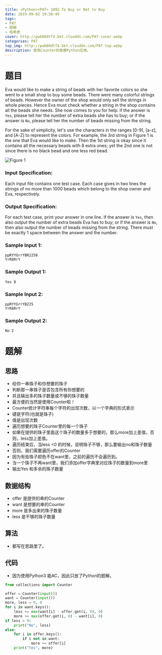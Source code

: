 ```yaml
---
title: <Python><PAT> 1092 To Buy or Not to Buy
date: 2019-09-02 19:50:49
tags: 
- PAT
- 题解
- 哈希表
cover: http://pwb80dtf4.bkt.clouddn.com/PAT-cover.webp
categories: PAT
top_img: http://pwb80dtf4.bkt.clouddn.com/PAT-top.webp
description: 使用Counter的爽爆Python应用。
---
```


# 题目

Eva would like to make a string of beads with her favorite colors so she went to a small shop to buy some beads. There were many colorful strings of beads. However the owner of the shop would only sell the strings in whole pieces. Hence Eva must check whether a string in the shop contains all the beads she needs. She now comes to you for help: if the answer is `Yes`, please tell her the number of extra beads she has to buy; or if the answer is `No`, please tell her the number of beads missing from the string.

For the sake of simplicity, let's use the characters in the ranges [0-9], [a-z], and [A-Z] to represent the colors. For example, the 3rd string in Figure 1 is the one that Eva would like to make. Then the 1st string is okay since it contains all the necessary beads with 8 extra ones; yet the 2nd one is not since there is no black bead and one less red bead.

![Figure 1](https://images.ptausercontent.com/b7e2ffa6-8819-436d-ad79-a41263abe914.jpg)



### Input Specification:

Each input file contains one test case. Each case gives in two lines the strings of no more than 1000 beads which belong to the shop owner and Eva, respectively.

### Output Specification:

For each test case, print your answer in one line. If the answer is `Yes`, then also output the number of extra beads Eva has to buy; or if the answer is `No`, then also output the number of beads missing from the string. There must be exactly 1 space between the answer and the number.

### Sample Input 1:

```in
ppRYYGrrYBR2258
YrR8RrY
```

### Sample Output 1:

```out
Yes 8
```

### Sample Input 2:

```in
ppRYYGrrYB225
YrR8RrY
```

### Sample Output 2:

```out
No 2
```

# 题解

## 思路

+ 给你一串珠子和你想要的珠子
+ 判断那一串珠子是否包含所有你想要的
+ 并且输出多的珠子数量或不够的珠子数量
+ 最方便的当然是使用Counter啦！
+ Counter统计字符串每个字符的出现次数，以一个字典的形式表示
+ 键是字符(也就是珠子)
+ 值是出现次数
+ 遍历想要的珠子Counter里的每一个珠子
+ 如果在提供的珠子里面这个珠子的数量多于想要的，那么more加上差值，否则，less加上差值。
+ 遍历结束后，当less <0 的时候，说明珠子不够，那么要输出no和珠子数量
+ 否则，我们需要遍历offer的Counter
+ 因为有些珠子颜色不在want里，之前的遍历不会遍历到。
+ 当一个珠子不再want里，我们添加offer字典里对应珠子的数量到more里
+ 输出Yes 和多余的珠子数量

## 数据结构

+ offer 是提供的串的Counter
+ want 是想要的串的Counter
+ more 是多出来的珠子数量
+ less 是不够的珠子数量

## 算法

+ 都写在思路里了。

## 代码

+ 因为使用Python3 能AC，因此只放了Python的题解。

```python
from collections import Counter

offer = Counter(input())
want = Counter(input())
more, less = 0, 0
for i in want.keys():
    less += max(want[i] - offer.get(i, 0), 0)
    more += max(offer.get(i, 0) - want[i], 0)
if less > 0:
    print("No", less)
else:
    for i in offer.keys():
        if i not in want:
            more += offer[i]
    print("Yes", more)

```

